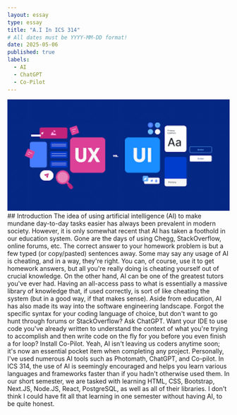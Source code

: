 ```yaml
---
layout: essay
type: essay
title: "A.I In ICS 314"
# All dates must be YYYY-MM-DD format!
date: 2025-05-06
published: true
labels:
  - AI
  - ChatGPT
  - Co-Pilot
---
```

<img width="600px" class="rounded float-start pe-4 ms-auto" src="../img/UIUX.png">
## Introduction
The idea of using artificial intelligence (AI) to make mundane day-to-day tasks easier has always been prevalent in modern society.
However, it is only somewhat recent that AI has taken a foothold in our education system. Gone are the days of using Chegg, StackOverflow, online forums, etc.
The correct answer to your homework problem is but a few typed (or copy/pasted) sentences away. Some may say any usage of AI is cheating, and in a way, they're right.
You can, of course, use it to get homework answers, but all you're really doing is cheating yourself out of crucial knowledge. On the other hand, AI can be one of the greatest
tutors you've ever had. Having an all-access pass to what is essentially a massive library of knowledge that, if used correctly, is sort of like cheating the system
(but in a good way, if that makes sense). Aside from education, AI has also made its way into the software engineering landscape. Forgot the specific syntax for your coding language
of choice, but don't want to go hunt through forums or StackOverflow? Ask ChatGPT. Want your IDE to use code you've already written to understand the context of what you're trying to accomplish and
then write code on the fly for you before you even finish a for loop? Install Co-Pilot. Yeah, AI isn't leaving us coders anytime soon; it's now an essential pocket item when completing any project.
Personally, I've used numerous AI tools such as Photomath, ChatGPT, and Co-pilot. In ICS 314, the use of AI is seemingly encouraged and helps you learn various languages and frameworks 
faster than if you hadn't otherwise used them. In our short semester, we are tasked with learning HTML, CSS, Bootstrap, Next.JS, Node.JS, React, PostgreSQL, as well as all of their libraries. I don't think
I could have fit all that learning in one semester without having AI, to be quite honest. 
